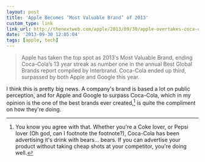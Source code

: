 ```yaml
---
layout: post
title: 'Apple Becomes ‘Most Valuable Brand’ of 2013'
custom_type: link
link_url: http://thenextweb.com/apple/2013/09/30/apple-overtakes-coca-cola-to-become-most-valuable-brand-of-2013/
date: '2013-09-30 12:05:04'
tags: [apple, tech]
---
```

>Apple has taken the top spot as 2013′s Most Valuable Brand, ending Coca-Cola’s 13 year streak as number one in the annual Best Global Brands report compiled by Interbrand. Coca-Cola ended up third, surpassed by both Apple and Google this year.

I think this is pretty big news. A company's brand is based a lot on public perception, and for Apple and Google to surpass Coca-Cola, which in my opinion is the one of the best brands ever created,[^1] is quite the compliment on how they're doing.

[^1]: You know you agree with that. Whether you're a Coke lover, or Pepsi lover (Oh god, can I footnote the footnote?), Coca-Cola has been advertising it's drink with bears… bears. If you can advertise your product without taking cheap shots at your competitor, you're doing well.
